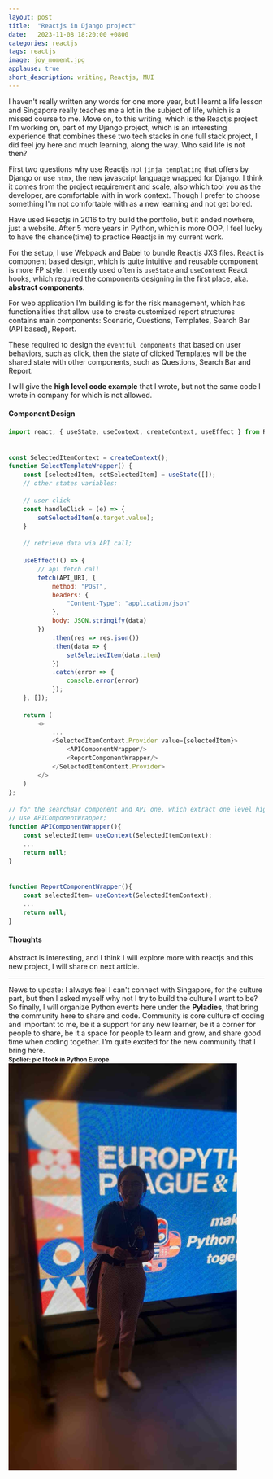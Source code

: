 ```yaml
---
layout: post
title:  "Reactjs in Django project"
date:   2023-11-08 18:20:00 +0800
categories: reactjs
tags: reactjs
image: joy_moment.jpg
applause: true
short_description: writing, Reactjs, MUI
--- 
```



<div markdown="1" id="text">
I haven't really written any words for one more year, but I learnt a life lesson and Singapore really teaches me a lot in the subject of life, which is a missed course to me. Move on, to this writing, which is the Reactjs project I'm working on, part of my Django project, which is an interesting experience that combines these two tech stacks in one full stack project, I did feel joy here and much learning, along the way. Who said life is not then?

First two questions why use Reactjs not `jinja templating` that offers by Django or use `htmx`, the new javascript language wrapped for Django. I think it comes from the project requirement and scale, also which tool you as the developer, are comfortable with in work context. Though I prefer to choose something I'm not comfortable with as a new learning and not get bored.

Have used Reactjs in 2016 to try build the portfolio, but it ended nowhere, just a website. After 5 more years in Python, which is more OOP, I feel lucky to have the chance(time) to practice Reactjs in my current work.

For the setup, I use Webpack and Babel to bundle Reactjs JXS files. React is component based design, which is quite intuitive and reusable component is more FP style. I recently used often is `useState` and `useContext` React hooks, which required the components designing in the first place, aka. <b>abstract components</b>.

For web application I'm building is for the risk management, which has functionalities that allow use to create customized report structures contains main components: Scenario, Questions, Templates, Search Bar (API based), Report.

These required to design the `eventful components` that based on user behaviors, such as click, then the state of clicked Templates will be the shared state with other components, such as Questions, Search Bar and Report.

I will give the <b>high level code example</b> that I wrote, but not the same code I wrote in company for which is not allowed.

#### Component Design


```js 
import react, { useState, useContext, createContext, useEffect } from React; 


const SelectedItemContext = createContext();
function SelectTemplateWrapper() {
    const [selectedItem, setSelectedItem] = useState([]);
    // other states variables; 

    // user click 
    const handleClick = (e) => {
        setSelectedItem(e.target.value);
    }

    // retrieve data via API call;
    
    useEffect(() => {
        // api fetch call 
        fetch(API_URI, {
            method: "POST",
            headers: {
                "Content-Type": "application/json"
            },
            body: JSON.stringify(data)
        })
            .then(res => res.json())
            .then(data => {
                setSelectedItem(data.item)
            })
            .catch(error => {
                console.error(error)
            });
    }, []);

    return (
        <>
            ... 
            <SelectedItemContext.Provider value={selectedItem}>
                <APIComponentWrapper/>
                <ReportComponentWrapper/>
            </SelectedItemContext.Provider>
        </>
    )
};

// for the searchBar component and API one, which extract one level higher
// use APIComponentWrapper;
function APIComponentWrapper(){
    const selectedItem= useContext(SelectedItemContext);
    ...
    return null;
}


function ReportComponentWrapper(){
    const selectedItem= useContext(SelectedItemContext);
    ...
    return null;
}
```

#### Thoughts
Abstract is interesting, and I think I will explore more with reactjs and this new project, I will share on next article.
<hr>
News to update: 
I always feel I can't connect with Singapore, for the culture part, but then I asked myself why not I try to build the culture I want to be? So finally, I will organize Python events here under the <b>Pyladies</b>, that bring the community here to share and code. 
Community is core culture of coding and important to me, be it a support for any new learner, be it a corner for people to share, be it a space for people to learn and grow, and share good time when coding together. I'm quite excited for the new community that I bring here. 
<br>
<small><b>Spolier: pic I took in Python Europe </b></small><br>
<img src="/assets/pycon_prague_2023.jpg" width="450" >
</div>